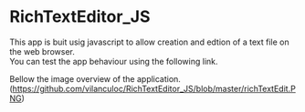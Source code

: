# RichTextEditor_JS

This app is buit usig javascript to allow creation and edtion of a text file on the web browser.<br>
You can test the app behaviour using the following link.<br>

Bellow the image overview of the application.
(https://github.com/vilanculoc/RichTextEditor_JS/blob/master/richTextEdit.PNG)
